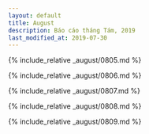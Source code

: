 ```yaml
---
layout: default
title: August
description: Báo cáo tháng Tám, 2019
last_modified_at: 2019-07-30
---
```


{% include_relative _august/0805.md %}

{% include_relative _august/0806.md %}

{% include_relative _august/0807.md %}

{% include_relative _august/0808.md %}

{% include_relative _august/0809.md %}
